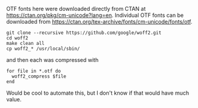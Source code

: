 OTF fonts here were downloaded directly from CTAN at https://ctan.org/pkg/cm-unicode?lang=en. Individual OTF fonts can be downloaded from https://ctan.org/tex-archive/fonts/cm-unicode/fonts/otf.

```
git clone --recursive https://github.com/google/woff2.git
cd woff2
make clean all
cp woff2_* /usr/local/sbin/
```

and then each was compressed with

```
for file in *.otf do
  woff2_compress $file
end
```

Would be cool to automate this, but I don't know if that would have much value.
